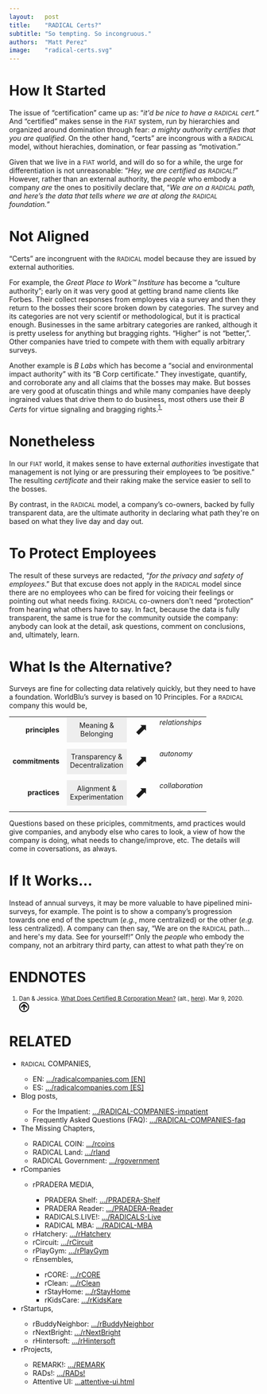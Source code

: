 ```yaml
---
layout:   post
title:    "RADICAL Certs?"
subtitle: "So tempting. So incongruous."
authors:  "Matt Perez"
image:    "radical-certs.svg"
---
```


<div style="display:none;">
 <p>"Certificates" fit in a FIAT world we live in, run by hierarchies and organized around domination through fear. But "certs" don't make sense within a RADICAL system, without hierachies or domination."</p>
</div>

<h1>How It Started</h1>
 <p>The issue of &ldquo;certification&rdquo; came up as: &ldquo;<em>it'd be nice to have a <span style="font-size:smaller; ">RADICAL</span> cert.</em>&rdquo; And &ldquo;certified&rdquo; makes sense in the <span style="font-size:smaller; ">FIAT</span> system, run by hierarchies and organized around domination through fear:  <em>a mighty authority certifies that you are qualified</em>. On the other hand, &ldquo;certs&rdquo; are incongrous with a <span style="font-size:smaller; ">RADICAL</span> model, without hierachies, domination, or fear passing as &ldquo;motivation.&rdquo;</p>
 <p>Given that we live in a <span style="font-size:smaller; ">FIAT</span> world, and will do so for a while, the urge for differentiation is not unreasonable: &ldquo;<em>Hey, we are certified as  <span style="font-size:smaller; ">RADICAL</span>!</em>&rdquo; However, rather than an external authority, the <em>people</em> who embody a company <em>are</em> the ones to positivily declare that, &ldquo;<em>We are on a <span style="font-size:smaller; ">RADICAL</span> path, and here&rsquo;s the data that tells where we are at along the <span style="font-size:smaller; ">RADICAL</span> foundation.</em>&rdquo;
 
<h1>Not Aligned</h1>
 <p>&ldquo;Certs&rdquo; are incongruent with the <span style="font-size:smaller; ">RADICAL</span> model because they are issued by external authorities.</p>
 <p>For example, the <em>Great Place to Work&trade; Institure</em> has become a &ldquo;culture authority&rdquo;; early on it was very good at getting brand name clients like Forbes. Their collect responses from employees via a survey and then they return to the bosses their score broken down by categories. The survey and its categories are not very scientif or methodological, but it is practical enough. Businesses in the same arbitrary categories are ranked, although it is pretty useless for anything but bragging rights. &ldquo;Higher&rdquo; is not &ldquo;better,&rdquo;. Other companies have tried to compete with them with equally arbitrary surveys.</p>
 <p>Another example is <em>B Labs</em> which has become a &ldquo;social and environmental impact authority&rdquo; with its &ldquo;B Corp certificate.&rdquo; They investigate, quantify, and corroborate any and all claims that the bosses may make. But bosses are very good at ofuscatin things and while many companies have deeply ingrained values that drive them to do business, most others use their <em>B Certs</em> for virtue signaling and bragging rights.<sup id="bn01"><a href="#fn01">1&nbsp;</a></sup></p>
 
<h1>Nonetheless</h1>
 <p>In our <span style="font-size:smaller; ">FIAT</span> world, it makes sense to have external <em>authorities</em> investigate that management is not lying or are pressuring their employees to &lsquo;be positive.&rdquo; The resulting <em>certificate</em> and their raking make the service easier to sell to the bosses.</p>
 <p>By contrast, in the <span style="font-size:smaller; ">RADICAL</span> model, a company&rsquo;s co-owners, backed by fully transparent data, are the ultimate authority in declaring what path they're on based on what they live day and day out.</p>

<h1>To Protect Employees</h1>
 <p>The result of these surveys are redacted, &ldquo;<em>for the privacy and safety of employees</em>.&rdquo; But that excuse does not apply in the <span style="font-size:smaller; ">RADICAL</span> model since there are no employees who can be fired for voicing their feelings or pointing out what needs fixing. <span style="font-size:smaller; ">RADICAL</span> co-owners don't need &ldquo;protection&rdquo; from hearing what others have to say. In fact, because the data is fully transparent, the same is true for the community outside the company: anybody can look at the detail, ask questions, comment on conclusions, and, ultimately, learn.</p>

<h1>What Is the Alternative?</h1>
 <p>Surveys are fine for collecting data relatively quickly, but they need to have a foundation. WorldBlu&rsquo;s survey is based on 10 Principles. For a <span style="font-size:smaller; ">RADICAL</span> company this would be,</p>
  <table align="center">
   <tr>
    <td valign="middle" style="text-align:right; font-weight:bold; ">principles&nbsp;&nbsp;</td>
    <td style="text-align:center; background-color:#EEEEEE; ">Meaning &<br>Belonging</td>
    <td valign="middle" style="font-size:xx-large; "> ⬈</td>
    <td valign="top"><em>relationships</em></td>
   </tr>
   <tr>
    <td style="height: 7px;"></td>
   </tr>
   <tr>
    <td valign="middle" style="text-align:right; font-weight:bold; ">commitments&nbsp;&nbsp;</td>
    <td style="text-align:center; background-color:#EEEEEE;">Transparency &<br>Decentralization</td>
    <td valign="middle" style="font-size:xx-large; "> ⬈</td>
    <td valign="top"><em>autonomy</em></td>
   </tr>
   <tr>
    <td style="height: 7px;"></td>
   </tr>
   <tr>
    <td valign="middle" style="text-align:right; font-weight:bold; ">practices&nbsp;&nbsp;</td>
    <td style="text-align:center; background-color:#EEEEEE; ">Alignment &<br>Experimentation</td>
    <td valign="middle" style="font-size:xx-large; "> ⬈</td>
    <td valign="top"><em>collaboration</em></td>
   </tr>
   <tr>
    <td style="height: 7px;"></td>
   </tr>
  </table>
<p>Questions based on these priciples, commitments, amd practices would give companies, and anybody else who cares to look, a view of how the company is doing, what needs to change/improve, etc. The details will come in coversations, as always.</p>

<h1>If It Works&hellip;</h1>
<p>Instead of annual surveys, it may be more valuable to have pipelined mini-surveys, for example. The point is to show a company&rsquo;s progression towards one end of the spectrum (<em>e.g.</em>, more centralized) or the other (<em>e.g.</em> less centralized). A company can then say, &ldquo;We are on the <span style="font-size:smaller; ">RADICAL</span> path&hellip; and here's my data. See for yourself!&rdquo; Only the <em>people</em> who embody the company, not an arbitrary third party, can attest to what path they're on</p>

<h1 class="_section">ENDNOTES</h1>
 <ol style="font-size:smaller; ">
  <li id="fn01">Dan & Jessica. <a href="https://www.recycledandrenewed.com/what-does-certified-b-corporation-mean/" target="blank">What Does Certified B Corporation Mean?</a> (alt., <a href="https://diigo.com/0pa15t" target="blank">here</a>). Mar 9, 2020. <a href="#en01"><img src="/assets/img/arrow-up-icon.png" style="height:20px; margin-right:1em; "></a></li>
 </ol>

<h1 class="_section">RELATED</h1>
 <ul>
  <li><span style="font-size:smaller; ">RADICAL</span> COMPANIES,</li>
   <ul>
    <li><a>EN</a>: <a href="https://radicalcompanies.com" target="blank">&hellip;/radicalcompanies.com [EN]</a></li>
    <li><a>ES</a>: <a href="https://radicalcompanies.com" target="blank">&hellip;/radicalcompanies.com [ES]</a></li>
   </ul>
  <li>Blog posts,</li>
   <ul>
    <li>For the Impatient: <a href="https://radicalcompanies.com/2022/05/04/RADICAL-COMPANIES-impatient" target="blank">&hellip;/RADICAL-COMPANIES-impatient</a></li>
    <li>Frequently Asked Questions (FAQ): <a href="https://radicalcompanies.com/2022/05/05/RADICAL-COMPANIES-faq" target="blank">&hellip;/RADICAL-COMPANIES-faq</a></li>
   </ul>
   <li>The Missing Chapters,</li>
    <ul>
     <li>RADICAL COIN: <a href="https://radicalcompanies.com/2022/05/07/rcoins" target="blank">&hellip;/rcoins</a></li>
     <li>RADICAL Land: <a href="https://radicalcompanies.com/2022/05/08/rland" target="blank">&hellip;/rland</a></li>
     <li>RADICAL Government: <a href="https://radicalcompanies.com/2022/05/06/rgovernment" target="blank">&hellip;/rgovernment</a></li>
    </ul>
   <li>rCompanies</li>
    <ul>
     <li>rPRADERA MEDIA,</li>
      <ul>
       <li>PRADERA Shelf: <a href="https://radicalcompanies.com/2022/04/02/PRADERA-Shelf" target="blank">&hellip;/PRADERA-Shelf</a></li>
       <li>PRADERA Reader: <a href="https://radicalcompanies.com/2022/04/01/PRADERA-Reader" target="blank">&hellip;/PRADERA-Reader</a></li>
       <li>RADICALS.LIVE!: <a href="https://radicalcompanies.com/2022/04/04/RADICALS-Live" target="blank">&hellip;/RADICALS-Live</a></li>
       <li>RADICAL MBA: <a href="https://radicalcompanies.com/2022/04/03/RADICAL-MBA" target="blank">&hellip;/RADICAL-MBA</a></li>
      </ul>
     <li>rHatchery: <a href="https://radicalcompanies.com/2022/05/16/rHatchery" target="blank">&hellip;/rHatchery</a></li>
     <li>rCircuit: <a href="https://radicalcompanies.com/2022/04/05/rCircuit" target="blank">&hellip;/rCircuit</a></li>
     <li>rPlayGym: <a href="https://radicalcompanies.com/2022/04/06/rPlayGym" target="blank">&hellip;/rPlayGym</a></li>
     <li>rEnsembles,</li>
      <ul>
       <li>rCORE: <a href="https://radicalcompanies.com/2022/05/15/rCORE" target="blank">&hellip;/rCORE</a></li>
       <li>rClean: <a href="https://radicalcompanies.com/2022/05/14/rClean" target="blank">&hellip;/rClean</a></li>
       <li>rStayHome: <a href="https://radicalcompanies.com/2022/05/12/rStayHome" target="blank">&hellip;/rStayHome</a></li>
       <li>rKidsCare: <a href="https://radicalcompanies.com/2022/05/13/rKidsKare" target="blank">&hellip;/rKidsKare</a></li>
      </ul>
    </ul>
  <li>rStartups,</li>
   <ul>
    <li>rBuddyNeighbor: <a href="https://radicalcompanies.com/2022/05/20/rBuddyNeighbor" target="blank">&hellip;/rBuddyNeighbor</a></li>
    <li>rNextBright: <a href="https://radicalcompanies.com/2022/05/22/rNextBright" target="blank">&hellip;/rNextBright</a></li>
    <li>rHintersoft: <a href="https://radicalcompanies.com/2022/05/21/rHintersoft" target="blank">&hellip;/rHintersoft</a></li> 
   </ul>
  <li>rProjects,</li>
   <ul>
    <li>REMARK!: <a href="https://radicalcompanies.com/2022/05/18/REMARK" target="blank">&hellip;/REMARK</a></li>
    <li>RADs!: <a href="https://radicalcompanies.com/2022/05/19/RADs!" target="blank">&hellip;/RADs!</a></li>
    <li>Attentive UI: <a href="https://radicalcompanies.com/2022/05/17/attentive-ui.html" target="blank">&hellip;attentive-ui.html</a></li>
   </ul>
 </ul>
